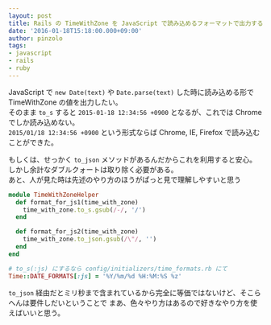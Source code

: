 ```yaml
---
layout: post
title: Rails の TimeWithZone を JavaScript で読み込めるフォーマットで出力する
date: '2016-01-18T15:18:00.000+09:00'
author: pinzolo
tags:
- javascript
- rails
- ruby
---
```


JavaScript で `new Date(text)` や `Date.parse(text)` した時に読み込める形で TimeWithZone の値を出力したい。  
そのまま `to_s` すると `2015-01-18 12:34:56 +0900` となるが、これでは Chrome でしか読み込めない。  
`2015/01/18 12:34:56 +0900` という形式ならば Chrome, IE, Firefox で読み込むことができた。

もしくは、せっかく `to_json` メソッドがあるんだからこれを利用すると安心。しかし余計なダブルクォートは取り除く必要がある。  
あと、人が見た時は先述のやり方のほうがぱっと見で理解しやすいと思う

```ruby
module TimeWithZoneHelper
  def format_for_js1(time_with_zone)
    time_with_zone.to_s.gsub(/-/, '/')
  end

  def format_for_js2(time_with_zone)
    time_with_zone.to_json.gsub(/\"/, '')
  end
end

# to_s(:js) にするなら config/initializers/time_formats.rb にて
Time::DATE_FORMATS[:js] = '%Y/%m/%d %H:%M:%S %z'
```

`to_json` 経由だとミリ秒まで含まれているから完全に等価ではないけど、そこらへんは要件しだいということで
まあ、色々やり方はあるので好きなやり方を使えばいいと思う。
